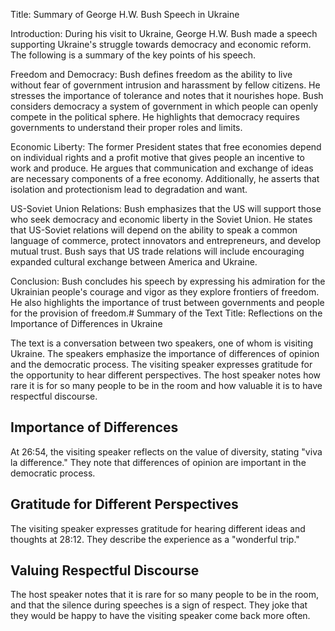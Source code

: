 Title: Summary of George H.W. Bush Speech in Ukraine

Introduction:
During his visit to Ukraine, George H.W. Bush made a speech supporting Ukraine's struggle towards democracy and economic reform. The following is a summary of the key points of his speech. 

Freedom and Democracy:
Bush defines freedom as the ability to live without fear of government intrusion and harassment by fellow citizens. He stresses the importance of tolerance and notes that it nourishes hope. Bush considers democracy a system of government in which people can openly compete in the political sphere. He highlights that democracy requires governments to understand their proper roles and limits. 

Economic Liberty:
The former President states that free economies depend on individual rights and a profit motive that gives people an incentive to work and produce. He argues that communication and exchange of ideas are necessary components of a free economy. Additionally, he asserts that isolation and protectionism lead to degradation and want. 

US-Soviet Union Relations:
Bush emphasizes that the US will support those who seek democracy and economic liberty in the Soviet Union. He states that US-Soviet relations will depend on the ability to speak a common language of commerce, protect innovators and entrepreneurs, and develop mutual trust. Bush says that US trade relations will include encouraging expanded cultural exchange between America and Ukraine. 

Conclusion:
Bush concludes his speech by expressing his admiration for the Ukrainian people's courage and vigor as they explore frontiers of freedom. He also highlights the importance of trust between governments and people for the provision of freedom.# Summary of the Text
Title: Reflections on the Importance of Differences in Ukraine

The text is a conversation between two speakers, one of whom is visiting Ukraine. The speakers emphasize the importance of differences of opinion and the democratic process. The visiting speaker expresses gratitude for the opportunity to hear different perspectives. The host speaker notes how rare it is for so many people to be in the room and how valuable it is to have respectful discourse. 

## Importance of Differences
At 26:54, the visiting speaker reflects on the value of diversity, stating "viva la difference." They note that differences of opinion are important in the democratic process. 

## Gratitude for Different Perspectives
The visiting speaker expresses gratitude for hearing different ideas and thoughts at 28:12. They describe the experience as a "wonderful trip." 

## Valuing Respectful Discourse
The host speaker notes that it is rare for so many people to be in the room, and that the silence during speeches is a sign of respect. They joke that they would be happy to have the visiting speaker come back more often.